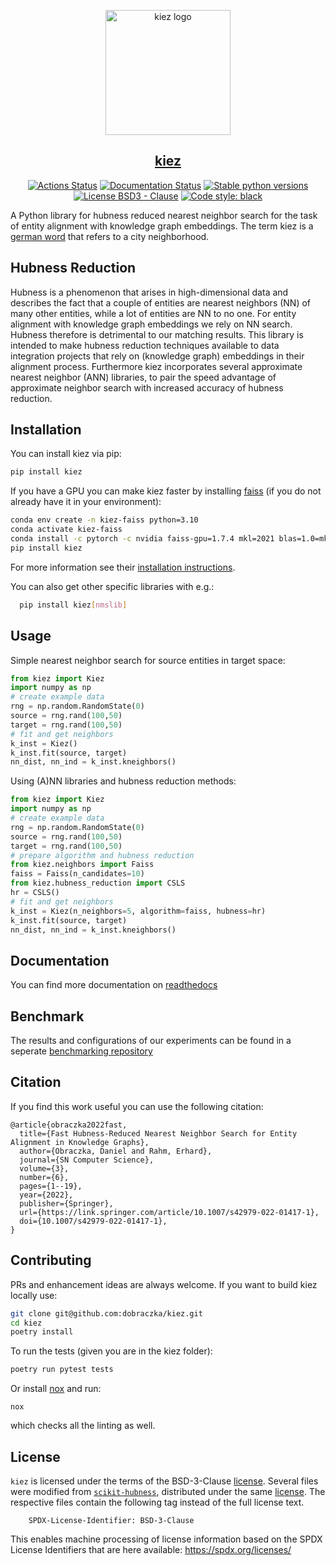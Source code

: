 <p align="center">
<img src="https://github.com/dobraczka/kiez/raw/main/docs/kiezlogo.png" alt="kiez logo", width=200/>
</p>

<h2 align="center"> <a href="https://dbs.uni-leipzig.de/file/KIEZ_KEOD_2021_Obraczka_Rahm.pdf">kiez</a></h2>

<p align="center">
<a href="https://github.com/dobraczka/kiez/actions/workflows/main.yml"><img alt="Actions Status" src="https://github.com/dobraczka/kiez/actions/workflows/main.yml/badge.svg?branch=main"></a>
<a href='https://kiez.readthedocs.io/en/latest/?badge=latest'><img src='https://readthedocs.org/projects/kiez/badge/?version=latest' alt='Documentation Status' /></a>
<a href="https://pypi.org/project/kiez"/><img alt="Stable python versions" src="https://img.shields.io/pypi/pyversions/kiez"></a>
<a href="https://github.com/dobraczka/kiez/blob/main/LICENSE"><img alt="License BSD3 - Clause" src="https://img.shields.io/badge/license-BSD--3--Clause-blue"></a>
<a href="https://github.com/psf/black"><img alt="Code style: black" src="https://img.shields.io/badge/code%20style-black-000000.svg"></a>
</p>

A Python library for hubness reduced nearest neighbor search for the task of entity alignment with knowledge graph embeddings. The term kiez is a [german word](https://en.wikipedia.org/wiki/Kiez) that refers to a city neighborhood.

## Hubness Reduction
Hubness is a phenomenon that arises in high-dimensional data and describes the fact that a couple of entities are nearest neighbors (NN) of many other entities, while a lot of entities are NN to no one.
For entity alignment with knowledge graph embeddings we rely on NN search. Hubness therefore is detrimental to our matching results.
This library is intended to make hubness reduction techniques available to data integration projects that rely on (knowledge graph) embeddings in their alignment process. Furthermore kiez incorporates several approximate nearest neighbor (ANN) libraries, to pair the speed advantage of approximate neighbor search with increased accuracy of hubness reduction.

## Installation
You can install kiez via pip:
``` bash
pip install kiez
```

If you have a GPU you can make kiez faster by installing [faiss](https://github.com/facebookresearch/faiss) (if you do not already have it in your environment):

``` bash
conda env create -n kiez-faiss python=3.10
conda activate kiez-faiss
conda install -c pytorch -c nvidia faiss-gpu=1.7.4 mkl=2021 blas=1.0=mkl
pip install kiez
```

For more information see their [installation instructions](https://github.com/facebookresearch/faiss/blob/main/INSTALL.md).

You can also get other specific libraries with e.g.:

``` bash
  pip install kiez[nmslib]
```

## Usage
Simple nearest neighbor search for source entities in target space:
``` python
from kiez import Kiez
import numpy as np
# create example data
rng = np.random.RandomState(0)
source = rng.rand(100,50)
target = rng.rand(100,50)
# fit and get neighbors
k_inst = Kiez()
k_inst.fit(source, target)
nn_dist, nn_ind = k_inst.kneighbors()
```
Using (A)NN libraries and hubness reduction methods:
``` python
from kiez import Kiez
import numpy as np
# create example data
rng = np.random.RandomState(0)
source = rng.rand(100,50)
target = rng.rand(100,50)
# prepare algorithm and hubness reduction
from kiez.neighbors import Faiss
faiss = Faiss(n_candidates=10)
from kiez.hubness_reduction import CSLS
hr = CSLS()
# fit and get neighbors
k_inst = Kiez(n_neighbors=5, algorithm=faiss, hubness=hr)
k_inst.fit(source, target)
nn_dist, nn_ind = k_inst.kneighbors()
```

## Documentation
You can find more documentation on [readthedocs](https://kiez.readthedocs.io)

## Benchmark
The results and configurations of our experiments can be found in a seperate [benchmarking repository](https://github.com/dobraczka/kiez-benchmarking)

## Citation
If you find this work useful you can use the following citation:
```
@article{obraczka2022fast,
  title={Fast Hubness-Reduced Nearest Neighbor Search for Entity Alignment in Knowledge Graphs},
  author={Obraczka, Daniel and Rahm, Erhard},
  journal={SN Computer Science},
  volume={3},
  number={6},
  pages={1--19},
  year={2022},
  publisher={Springer},
  url={https://link.springer.com/article/10.1007/s42979-022-01417-1},
  doi={10.1007/s42979-022-01417-1},
}
```

## Contributing
PRs and enhancement ideas are always welcome. If you want to build kiez locally use:
```bash
git clone git@github.com:dobraczka/kiez.git
cd kiez
poetry install
```
To run the tests (given you are in the kiez folder):
```bash
poetry run pytest tests
```

Or install [nox](https://github.com/theacodes/nox) and run:
```
nox
```
which checks all the linting as well.

## License
`kiez` is licensed under the terms of the BSD-3-Clause [license](LICENSE.txt).
Several files were modified from [`scikit-hubness`](https://github.com/VarIr/scikit-hubness),
distributed under the same [license](external/SCIKIT_HUBNESS_LICENSE.txt).
The respective files contain the following tag instead of the full license text.

        SPDX-License-Identifier: BSD-3-Clause

This enables machine processing of license information based on the SPDX
License Identifiers that are here available: https://spdx.org/licenses/

